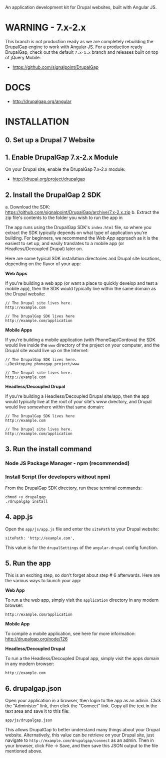 An application development kit for Drupal websites, built with Angular JS.

# WARNING - 7.x-2.x

This branch is not production ready as we are completely rebuilding the
DrupalGap engine to work with Angular JS. For a production ready DrupalGap,
check out the default `7.x-1.x` branch and releases built on top of jQuery
Mobile:

 - https://github.com/signalpoint/DrupalGap

# DOCS

 - http://drupalgap.org/angular

# INSTALLATION

## 0. Set up a Drupal 7 Website

## 1. Enable DrupalGap 7.x-2.x Module

On your Drupal site, enable the DrupalGap 7.x-2.x module:

 - http://drupal.org/project/drupalgap

## 2. Install the DrupalGap 2 SDK

 a. Download the SDK: https://github.com/signalpoint/DrupalGap/archive/7.x-2.x.zip
 b. Extract the zip file's contents to the folder you wish to run the app in

The app runs using the DrupalGap SDK's `index.html` file, so where you extract
the SDK typically depends on what type of application you're building. For
beginners, we recommend the *Web App* approach as it is the easiest to set up,
and easily translates to a mobile app (or Headless/Decoupled Drupal) later on.

Here are some typical SDK installation directories and Drupal site locations,
depending on the flavor of your app:

**Web Apps**

If you're building a web app (or want a place to quickly develop and test a
mobile app), then the SDK would typically live within the same domain as the
Drupal website:

```
// The Drupal site lives here.
http://example.com

// The DrupalGap SDK lives here
http://example.com/application

```

**Mobile Apps**

If you're building a mobile application (with PhoneGap/Cordova) the SDK would live
inside the `www` directory of the project on your computer, and the Drupal site
would live up on the Internet:

```
// The DrupalGap SDK lives here.
~/Desktop/my_phonegap_project/www

// The Drupal site lives here.
http://example.com
```

**Headless/Decoupled Drupal**

If you're building a Headless/Decoupled Drupal site/app, then the app would
typically live at the root of your site's www directory, and Drupal would live
somewhere within that same domain:

```
// The DrupalGap SDK lives here
http://example.com

// The Drupal site lives here.
http://example.com/application

```

## 3. Run the install command

### Node JS Package Manager - npm (recommended)

### Install Script (for developers without npm)

From the DrupalGap SDK directory, run these terminal commands:
```
chmod +x drupalgap
./drupalgap install
```

## 4. app.js

Open the `app/js/app.js` file and enter the `sitePath` to your Drupal website:

```
sitePath: 'http://example.com',
```

This value is for the `drupalSettings` of the `angular-drupal` config function.

## 5. Run the app

This is an exciting step, so don't forget about step # 6 afterwards. Here are
the various ways to launch your app:

**Web App**

To run a the web app, simply visit the `application` directory in any modern
browser:

```
http://example.com/application
```

**Mobile App**

To compile a mobile application, see here for more information: http://drupalgap.org/node/126

**Headless/Decoupled Drupal**

To run a the Headless/Decoupled Drupal app, simply visit the apps domain in any
modern browser:

```
http://example.com
```

## 6. drupalgap.json

Open your application in a browser, then login to the app as an admin. Click the
"Administer" link, then click the "Connect" link. Copy all the text in the text
area and save it to this file:

```
app/js/drupalgap.json
```

This allows DrupalGap to better understand many things about your Drupal
website. Alternatively, this value can be retrieve on your Drupal site, just
navigate to `http://example.com/drupalgap/connect` as an admin. Then in your
browser, click File -> Save, and then save this JSON output to the file
mentioned above.

